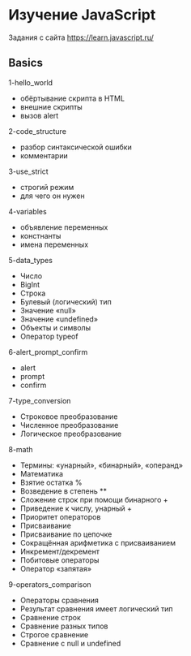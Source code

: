 # Изучение JavaScript
Задания с сайта https://learn.javascript.ru/


Basics
----------------------------
1-hello_world
- обёртывание скрипта в HTML
- внешние скрипты
- вызов alert

2-code_structure
- разбор синтаксической ошибки
- комментарии

3-use_strict
- строгий режим
- для чего он нужен

4-variables
- объявление переменных
- констнанты
- имена переменных

5-data_types
- Число
- BigInt
- Строка
- Булевый (логический) тип
- Значение «null»
- Значение «undefined»
- Объекты и символы
- Оператор typeof

6-alert_prompt_confirm
- alert
- prompt
- confirm

7-type_conversion
- Строковое преобразование
- Численное преобразование
- Логическое преобразование

8-math
- Термины: «унарный», «бинарный», «операнд»
- Математика
- Взятие остатка %
- Возведение в степень **
- Сложение строк при помощи бинарного +
- Приведение к числу, унарный +
- Приоритет операторов
- Присваивание
- Присваивание по цепочке
- Сокращённая арифметика с присваиванием
- Инкремент/декремент
- Побитовые операторы
- Оператор «запятая»

9-operators_comparison
- Операторы сравнения
- Результат сравнения имеет логический тип
- Сравнение строк
- Сравнение разных типов
- Строгое сравнение
- Сравнение с null и undefined
